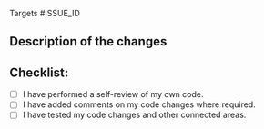 Targets #ISSUE_ID
<!---
If there is an open issue, please link to the issue here by replacing [ISSUE_ID]. For eg. #1202
-->

## Description of the changes
<!---
Describe your changes or approach in detail. Why these changes are required? What was implemented earlier and what you implemented?
-->

## Checklist:
<!--- Mark the checkboxes accordingly. -->
<!--- If you're unsure about any of these, don't hesitate to ask. We're here to help! -->
- [ ] I have performed a self-review of my own code.
- [ ] I have added comments on my code changes where required.
- [ ] I have tested my code changes and other connected areas.
